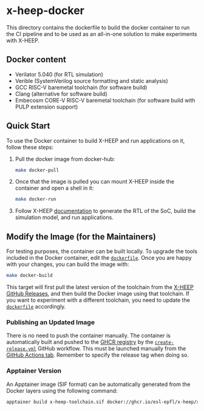 # x-heep-docker
This directory contains the dockerfile to build the docker container to run the CI pipeline and to be used as an all-in-one solution to make experiments with X-HEEP.

## Docker content

- Verilator 5.040 (for RTL simulation)
- Verible (SystemVerilog source formatting and static analysis)
- GCC RISC-V baremetal toolchain (for software build)
- Clang (alternative for software build)
- Embecosm CORE-V RISC-V baremetal toolchain (for software build with PULP extension support)

## Quick Start

To use the Docker container to build X-HEEP and run applications on it, follow these steps:

1. Pull the docker image from docker-hub:

    ```bash
    make docker-pull
    ```

2. Once that the image is pulled you can mount X-HEEP inside the container and open a shell in it:

    ```bash
    make docker-run
    ```

3. Follow X-HEEP [documentation](https://x-heep.readthedocs.io/en/latest/index.html) to generate the RTL of the SoC, build the simulation model, and run applications.

## Modify the Image (for the Maintainers)

For testing purposes, the container can be built locally. To upgrade the tools included in the Docker container, edit the [`dockerfile`](./dockerfile). Once you are happy with your changes, you can build the image with:

```bash
make docker-build
```

This target will first pull the latest version of the toolchain from the [X-HEEP GitHub Releases](https://github.com/esl-epfl/x-heep/releases), and then build the Docker image using that toolchain. If you want to experiment with a different toolchain, you need to update the [`dockerfile`](./dockerfile) accordingly.

### Publishing an Updated Image
There is no need to push the container manually. The container is automatically built and pushed to the [GHCR registry](https://ghcr.io/esl-epfl/x-heep/x-heep-toolchain:latest) by the [`create-release.yml`](/.github/workflows/create-release.yml) GitHub workflow. This must be launched manually from the [GitHub Actions tab](https://github.com/esl-epfl/x-heep/actions). Remember to specify the release tag when doing so.

### Apptainer Version

An Apptainer image (SIF format) can be automatically generated from the Docker layers using the following command:

```bash
apptainer build x-heep-toolchain.sif docker://ghcr.io/esl-epfl/x-heep/x-heep-toolchain:latest
```
